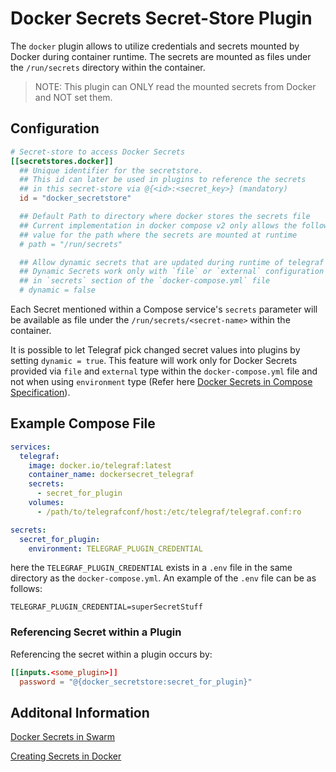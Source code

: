 # Docker Secrets Secret-Store Plugin

The `docker` plugin allows to utilize credentials and secrets mounted by
Docker during container runtime. The secrets are mounted as files
under the `/run/secrets` directory within the container.

> NOTE: This plugin can ONLY read the mounted secrets from Docker and NOT set them.

## Configuration

```toml @sample.conf
# Secret-store to access Docker Secrets
[[secretstores.docker]]
  ## Unique identifier for the secretstore.
  ## This id can later be used in plugins to reference the secrets
  ## in this secret-store via @{<id>:<secret_key>} (mandatory)
  id = "docker_secretstore"

  ## Default Path to directory where docker stores the secrets file
  ## Current implementation in docker compose v2 only allows the following
  ## value for the path where the secrets are mounted at runtime
  # path = "/run/secrets"

  ## Allow dynamic secrets that are updated during runtime of telegraf
  ## Dynamic Secrets work only with `file` or `external` configuration
  ## in `secrets` section of the `docker-compose.yml` file
  # dynamic = false
```

Each Secret mentioned within a Compose service's `secrets` parameter will be
available as file under the `/run/secrets/<secret-name>` within the container.

It is possible to let Telegraf pick changed secret values into plugins by setting
`dynamic = true`. This feature will work only for Docker Secrets provided via
`file` and `external` type within the `docker-compose.yml` file
and not when using `environment` type
(Refer here [Docker Secrets in Compose Specification][1]).

## Example Compose File

```yaml
services:
  telegraf:
    image: docker.io/telegraf:latest
    container_name: dockersecret_telegraf
    secrets:
      - secret_for_plugin
    volumes:
      - /path/to/telegrafconf/host:/etc/telegraf/telegraf.conf:ro

secrets:
  secret_for_plugin:
    environment: TELEGRAF_PLUGIN_CREDENTIAL
```

here the `TELEGRAF_PLUGIN_CREDENTIAL` exists in a `.env` file in the same directory
as the `docker-compose.yml`. An example of the `.env` file can be as follows:

```env
TELEGRAF_PLUGIN_CREDENTIAL=superSecretStuff
```

### Referencing Secret within a Plugin

Referencing the secret within a plugin occurs by:

```toml
[[inputs.<some_plugin>]]
  password = "@{docker_secretstore:secret_for_plugin}"
```

## Additonal Information

[Docker Secrets in Swarm][2]

[Creating Secrets in Docker][3]

[1]: https://github.com/compose-spec/compose-spec/blob/master/09-secrets.md
[2]: https://docs.docker.com/engine/swarm/secrets/
[3]: https://www.rockyourcode.com/using-docker-secrets-with-docker-compose/
